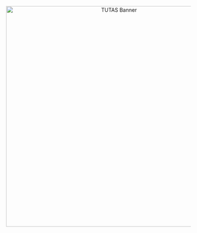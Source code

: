 <div align="center">
  <img src="/zynxplay_bg_black.gif" alt="TUTAS Banner" width="600">
  </div>
<div align="center">

